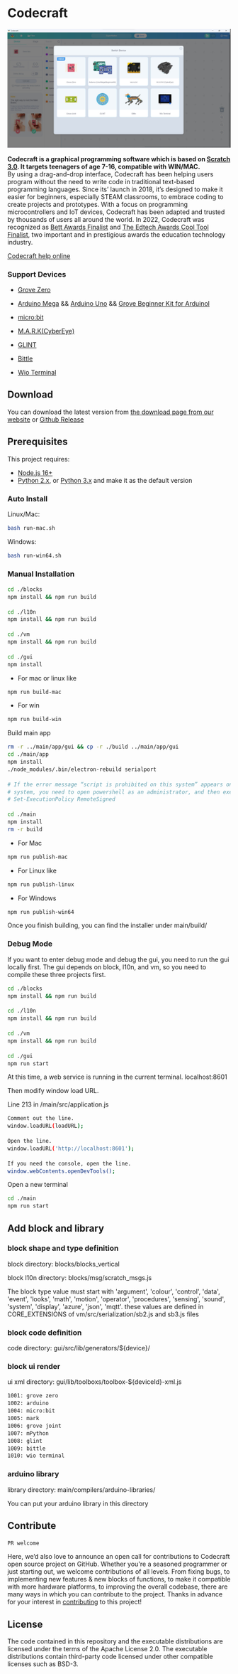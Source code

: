 # Codecraft

[![Feature Requests](./misc/main.jpg)](https://www.yuque.com/tinkergen-help-en/codecraft?language=en-us)

**Codecraft is a graphical programming software which is based on [Scratch 3.0](https://scratch.mit.edu/). It targets teenagers of age 7-16, compatible with WIN/MAC.**  
By using a drag-and-drop interface, Codecraft has been helping users program without the need to write code in traditional text-based programming languages. Since its’ launch in 2018, it’s designed to make it easier for beginners, especially STEAM classrooms, to embrace coding to create projects and prototypes. With a focus on programming microcontrollers and IoT devices, Codecraft has been adapted and trusted by thousands of users all around the world. In 2022, Codecraft was recognized as [Bett Awards Finalist](https://www.seeedstudio.com/blog/2022/04/06/seeed-studio-codecraft-recognized-finalist-by-edtech-awards-2022/) and [The Edtech Awards Cool Tool Finalist](https://www.seeedstudio.com/blog/2022/04/06/seeed-studio-codecraft-recognized-finalist-by-edtech-awards-2022/), two important and in prestigious awards the education technology industry. 

[Codecraft help online](https://www.yuque.com/tinkergen-help-en/codecraft?language=en-us)

### Support Devices

- [Grove Zero](https://www.seeedstudio.com/Grove-Zero-Starter-Kit-V2-0-p-4352.html)

- [Arduino Mega](https://www.seeedstudio.com/Arduino-Mega2560-Rev3-p-695.html?queryID=4ca214ec6d1c29f11b4fb8ea9b412462&objectID=1868&indexName=bazaar_retailer_products) && [Arduino Uno](https://www.seeedstudio.com/Arduino-Uno-Rev3-p-2995.html?queryID=62ec7ca39b8fe0ebc6e04c773397de71&objectID=196&indexName=bazaar_retailer_products) && [Grove Beginner Kit for Arduinol](https://www.seeedstudio.com/Grove-Beginner-Kit-for-Arduino-p-4549.html)

- [micro:bit](https://www.seeedstudio.com/MICRO-BIT-SBC-BOARD-ONLY-V2-2-p-5294.html?queryID=aa6734c4d3222d27c9fe62e74012ccd3&objectID=5294&indexName=bazaar_retailer_products)

- [M.A.R.K(CyberEye)](https://www.seeedstudio.com/Make-A-Robot-Kit-p-4669.html?queryID=fd7dc3b439a2a85852f4f46efe8bbd2b&objectID=4669&indexName=bazaar_retailer_products)

- [GLINT](https://www.seeedstudio.com/Glint-Programmable-Wearable-Bracelet-p-4631.html?queryID=2638256e766bc26fe3165286a556f669&objectID=4631&indexName=bazaar_retailer_products)

- [Bittle](https://www.seeedstudio.com/CH-Bittle-p-4833.html?queryID=fe0d39474704586c27934023f1a5b95a&objectID=4833&indexName=bazaar_retailer_products)

- [Wio Terminal](https://www.seeedstudio.com/Wio-Terminal-p-4509.html?queryID=86e04846e7077e38bdc4182aeba96330&objectID=4509&indexName=bazaar_retailer_products)

## Download

You can download the latest version from [the download page from our website](https://ide.tinkergen.com/download/en/) or [Github Release](https://github.com/Seeed-Studio/CodeCraft/releases)

## Prerequisites

This project requires:
- [Node.js 16+](https://nodejs.org/)
- [Python 2.x](https://www.python.org/downloads/release/python-272/), or [Python 3.x](https://www.python.org/downloads/) and make it as the default version

### Auto Install

Linux/Mac:

```bash
bash run-mac.sh
```

Windows:

```bash
bash run-win64.sh
```

### Manual Installation

```bash
cd ./blocks
npm install && npm run build

cd ./l10n
npm install && npm run build

cd ./vm
npm install && npm run build

cd ./gui
npm install
```

- For mac or linux like

```bash
npm run build-mac
```

- For win

```bash
npm run build-win
```

Build main app

```bash
rm -r ../main/app/gui && cp -r ./build ../main/app/gui
cd ./main/app
npm install
./node_modules/.bin/electron-rebuild serialport

# If the error message “script is prohibited on this system” appears on the Windows   
# system, you need to open powershell as an administrator, and then execute 
# Set-ExecutionPolicy RemoteSigned

cd ./main
npm install
rm -r build 
```

- For Mac

```bash
npm run publish-mac
```

- For Linux like

```bash
npm run publish-linux
```

- For Windows

```bash
npm run publish-win64
```

Once you finish building, you can find the installer under main/build/

### Debug Mode
If you want to enter debug mode and debug the gui, you need to run the gui locally first. The gui depends on block, l10n, and vm, so you need to compile these three projects first.

```bash
cd ./blocks
npm install && npm run build

cd ./l10n
npm install && npm run build

cd ./vm
npm install && npm run build

cd ./gui
npm run start
```
At this time, a web service is running in the current terminal. localhost:8601

Then modify window load URL.

Line 213 in /main/src/application.js

```bash
Comment out the line.
window.loadURL(loadURL);

Open the line.
window.loadURL('http://localhost:8601');

If you need the console, open the line.
window.webContents.openDevTools();
```
Open a new terminal

```bash
cd ./main
npm run start
```

## Add block and library
### block shape and type definition

block directory: blocks/blocks_vertical

block l10n directory: blocks/msg/scratch_msgs.js

The block type value must start with 'argument', 'colour', 'control', 'data', 'event', 'looks', 'math', 'motion', 'operator', 'procedures', 'sensing', 'sound', 'system', 'display', 'azure', 'json', 'mqtt'. these values ​​are defined in CORE_EXTENSIONS of vm/src/serialization/sb2.js and sb3.js files

### block code definition
code directory: gui/src/lib/generators/${device}/

### block ui render
ui xml directory: gui/lib/toolboxs/toolbox-${deviceId}-xml.js
```bash
1001: grove zero
1002: arduino
1004: micro:bit
1005: mark
1006: grove joint
1007: mPython
1008: glint
1009: bittle
1010: wio terminal
```

### arduino library
library directory: main/compilers/arduino-libraries/

You can put your arduino library in this directory


## Contribute

`PR welcome`

Here, we’d also love to announce an open call for contributions to Codecraft open source project on GitHub. Whether you're a seasoned programmer or just starting out, we welcome contributions of all levels. From fixing bugs, to implementing new features & new blocks of functions, to make it compatible with more hardware platforms, to improving the overall codebase, there are many ways in which you can contribute to the project. Thanks in advance for your interest in [contributing](./misc/CONTRIBUTING.md) to this project!

## License

The code contained in this repository and the executable distributions are licensed under the terms of the Apache License 2.0. The executable distributions contain third-party code licensed under other compatible licenses such as BSD-3.
